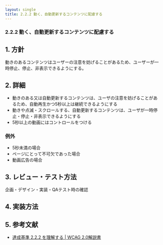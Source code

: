 ```yaml
---
layout: single
title: 2.2.2 動く、自動更新するコンテンツに配慮する
---
```


### 2.2.2 動く、自動更新するコンテンツに配慮する
## 1. 方針

動きのあるコンテンツはユーザーの注意を妨げることがあるため、ユーザーが一時停止、停止、非表示できるようにする。

## 2. 詳細

- 動きのある又は自動更新するコンテンツは、ユーザの注意を妨げることがあるため、自動再生かつ5秒以上は継続できるようにする
- 動きや点滅・スクロールする、自動更新するコンテンツは、ユーザが一時停止・停止・非表示できるようにする
- 5秒以上の動画にはコントロールをつける

### 例外

- 5秒未満の場合
- ページにとって不可欠であった場合
- 動画広告の場合

## 3. レビュー・テスト方法

企画・デザイン・実装・QAテスト時の確認

## 4. 実装方法

## 5. 参考文献

- [達成基準 2.2.2 を理解する | WCAG 2.0解説書](http://waic.jp/docs/UNDERSTANDING-WCAG20/time-limits-pause.html)
